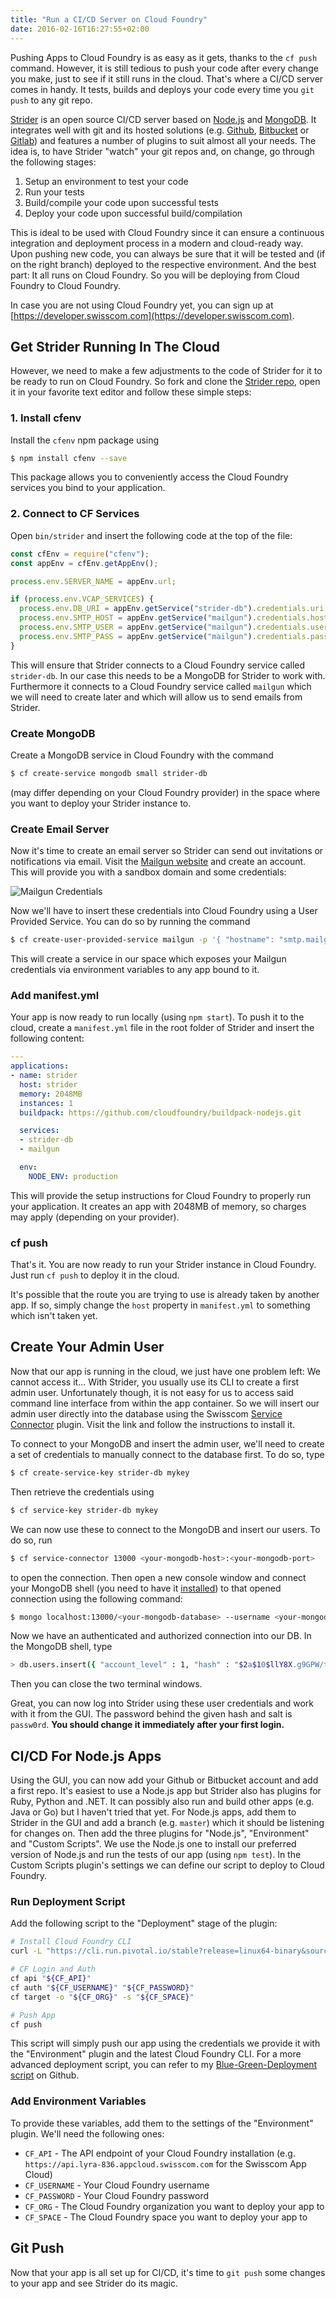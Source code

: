 ```yaml
---
title: "Run a CI/CD Server on Cloud Foundry"
date: 2016-02-16T16:27:55+02:00
---
```


Pushing Apps to Cloud Foundry is as easy as it gets, thanks to the `cf push` command. However, it is still tedious to push your code after every change you make, just to see if it still runs in the cloud. That's where a CI/CD server comes in handy. It tests, builds and deploys your code every time you `git push` to any git repo.

[Strider](https://github.com/strider-cd/strider) is an open source CI/CD server based on [Node.js](https://nodejs.org) and [MongoDB](https://mongodb.org). It integrates well with git and its hosted solutions (e.g. [Github](https://github.com), [Bitbucket](https://bitbucket.org) or [Gitlab](https://gitlab.com)) and features a number of plugins to suit almost all your needs. The idea is, to have Strider "watch" your git repos and, on change, go through the following stages:

1.  Setup an environment to test your code
2.  Run your tests
3.  Build/compile your code upon successful tests
4.  Deploy your code upon successful build/compilation

This is ideal to be used with Cloud Foundry since it can ensure a continuous integration and deployment process in a modern and cloud-ready way. Upon pushing new code, you can always be sure that it will be tested and (if on the right branch) deployed to the respective environment. And the best part: It all runs on Cloud Foundry. So you will be deploying from Cloud Foundry to Cloud Foundry.

In case you are not using Cloud Foundry yet, you can sign up at [https://developer.swisscom.com](https://developer.swisscom.com).

## Get Strider Running In The Cloud

However, we need to make a few adjustments to the code of Strider for it to be ready to run on Cloud Foundry. So fork and clone the [Strider repo](https://github.com/strider-cd/strider), open it in your favorite text editor and follow these simple steps:

### 1. Install cfenv

Install the `cfenv` npm package using

```bash
$ npm install cfenv --save
```

This package allows you to conveniently access the Cloud Foundry services you bind to your application.

### 2. Connect to CF Services

Open `bin/strider` and insert the following code at the top of the file:

```javascript
const cfEnv = require("cfenv");
const appEnv = cfEnv.getAppEnv();

process.env.SERVER_NAME = appEnv.url;

if (process.env.VCAP_SERVICES) {
  process.env.DB_URI = appEnv.getService("strider-db").credentials.uri;
  process.env.SMTP_HOST = appEnv.getService("mailgun").credentials.hostname;
  process.env.SMTP_USER = appEnv.getService("mailgun").credentials.username;
  process.env.SMTP_PASS = appEnv.getService("mailgun").credentials.password;
}
```

This will ensure that Strider connects to a Cloud Foundry service called `strider-db`. In our case this needs to be a MongoDB for Strider to work with. Furthermore it connects to a Cloud Foundry service called `mailgun` which we will need to create later and which will allow us to send emails from Strider.

### Create MongoDB

Create a MongoDB service in Cloud Foundry with the command

```bash
$ cf create-service mongodb small strider-db
```

(may differ depending on your Cloud Foundry provider) in the space where you want to deploy your Strider instance to.

### Create Email Server

Now it's time to create an email server so Strider can send out invitations or notifications via email. Visit the [Mailgun website](https://www.mailgun.com) and create an account. This will provide you with a sandbox domain and some credentials:

![Mailgun Credentials](/images/mailgun.png)

Now we'll have to insert these credentials into Cloud Foundry using a User Provided Service. You can do so by running the command

```bash
$ cf create-user-provided-service mailgun -p '{ "hostname": "smtp.mailgun.org", "username": "<your-mailgun-smtp-login>", "password": "<your-mailgun-password>" }'
```

This will create a service in our space which exposes your Mailgun credentials via environment variables to any app bound to it.

### Add manifest.yml

Your app is now ready to run locally (using `npm start`). To push it to the cloud, create a `manifest.yml` file in the root folder of Strider and insert the following content:

```yaml
---
applications:
- name: strider
  host: strider
  memory: 2048MB
  instances: 1
  buildpack: https://github.com/cloudfoundry/buildpack-nodejs.git

  services:
  - strider-db
  - mailgun

  env:
    NODE_ENV: production
```

This will provide the setup instructions for Cloud Foundry to properly run your application. It creates an app with 2048MB of memory, so charges may apply (depending on your provider).

### cf push

That's it. You are now ready to run your Strider instance in Cloud Foundry. Just run `cf push` to deploy it in the cloud.

It's possible that the route you are trying to use is already taken by another app. If so, simply change the `host` property in `manifest.yml` to something which isn't taken yet.

## Create Your Admin User

Now that our app is running in the cloud, we just have one problem left: We cannot access it... With Strider, you usually use its CLI to create a first admin user. Unfortunately though, it is not easy for us to access said command line interface from within the app container. So we will insert our admin user directly into the database using the Swisscom [Service Connector](http://docs.developer.swisscom.com/service-connector/index.html) plugin. Visit the link and follow the instructions to install it.

To connect to your MongoDB and insert the admin user, we'll need to create a set of credentials to manually connect to the database first. To do so, type

```bash
$ cf create-service-key strider-db mykey
```

Then retrieve the credentials using

```bash
$ cf service-key strider-db mykey
```

We can now use these to connect to the MongoDB and insert our users. To do so, run

```bash
$ cf service-connector 13000 <your-mongodb-host>:<your-mongodb-port>
```

to open the connection. Then open a new console window and connect your MongoDB shell (you need to have it [installed](https://docs.mongodb.org/manual/installation)) to that opened connection using the following command:

```bash
$ mongo localhost:13000/<your-mongodb-database> --username <your-mongodb-username> --password <your-mongodb-password>`
```

Now we have an authenticated and authorized connection into our DB. In the MongoDB shell, type

```bash
> db.users.insert({ "account_level" : 1, "hash" : "$2a$10$llY8X.g9GPW/tygE0UQfZ.yN.YSccIIuAyxO41Si4odoVEhLBlxcy", "salt" : "$2a$10$llY8X.g9GPW/tygE0UQfZ.", "email" : "<your-email-address>", "jobs" : [ ], "projects" : [ ], "accounts" : [ ] })
```

Then you can close the two terminal windows.

Great, you can now log into Strider using these user credentials and work with it from the GUI.
The password behind the given hash and salt is `passw0rd`.
**You should change it immediately after your first login.**

## CI/CD For Node.js Apps

Using the GUI, you can now add your Github or Bitbucket account and add a first repo. It's easiest to use a Node.js app but Strider also has plugins for Ruby, Python and .NET. It can possibly also run and build other apps (e.g. Java or Go) but I haven't tried that yet. For Node.js apps, add them to Strider in the GUI and add a branch (e.g. `master`) which it should be listening for changes on. Then add the three plugins for "Node.js", "Environment" and "Custom Scripts". We use the Node.js one to install our preferred version of Node.js and run the tests of our app (using `npm test`). In the Custom Scripts plugin's settings we can define our script to deploy to Cloud Foundry.

### Run Deployment Script

Add the following script to the "Deployment" stage of the plugin:

```bash
# Install Cloud Foundry CLI
curl -L "https://cli.run.pivotal.io/stable?release=linux64-binary&source=github" | tar -zx

# CF Login and Auth
cf api "${CF_API}"
cf auth "${CF_USERNAME}" "${CF_PASSWORD}"
cf target -o "${CF_ORG}" -s "${CF_SPACE}"

# Push App
cf push
```

This script will simply push our app using the credentials we provide it with the "Environment" plugin and the latest Cloud Foundry CLI. For a more advanced deployment script, you can refer to my [Blue-Green-Deployment script](https://gist.github.com/mastertinner/3eb3c0e2e5e3558d56d1) on Github.

### Add Environment Variables

To provide these variables, add them to the settings of the "Environment" plugin. We'll need the following ones:

* `CF_API` - The API endpoint of your Cloud Foundry installation (e.g. `https://api.lyra-836.appcloud.swisscom.com` for the Swisscom App Cloud)
* `CF_USERNAME` - Your Cloud Foundry username
* `CF_PASSWORD` - Your Cloud Foundry password
* `CF_ORG` - The Cloud Foundry organization you want to deploy your app to
* `CF_SPACE` - The Cloud Foundry space you want to deploy your app to

## Git Push

Now that your app is all set up for CI/CD, it's time to `git push` some changes to your app and see Strider do its magic.
